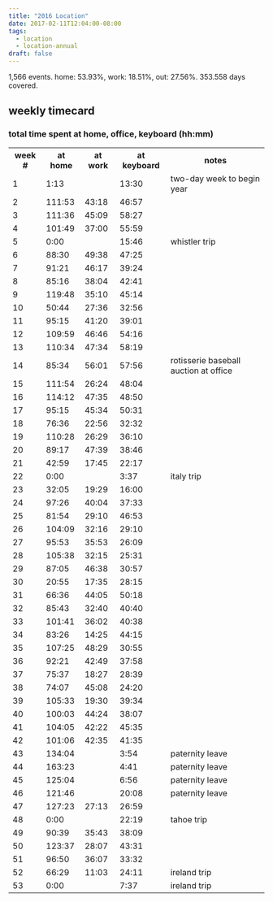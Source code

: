 ```yaml
---
title: "2016 Location"
date: 2017-02-11T12:04:00-08:00
tags:
  - location
  - location-annual
draft: false
---
```


1,566 events. home: 53.93%, work: 18.51%, out: 27.56%. 353.558 days covered. 

<!--more-->

## weekly timecard
### total time spent at home, office, keyboard (hh:mm)

<table><tbody><tr><th>week #</th><th>at home</th><th>at work</th><th>at keyboard</th><th>notes</th></tr><tr><td>1</td><td>1:13</td><td> </td><td>13:30</td><td>two-day week to begin year</td></tr><tr><td>2</td><td>111:53</td><td>43:18</td><td>46:57</td><td> </td></tr><tr><td>3</td><td>111:36</td><td>45:09</td><td>58:27</td><td> </td></tr><tr><td>4</td><td>101:49</td><td>37:00</td><td>55:59</td><td> </td></tr><tr><td>5</td><td>0:00</td><td> </td><td>15:46</td><td>whistler trip</td></tr><tr><td>6</td><td>88:30</td><td>49:38</td><td>47:25</td><td> </td></tr><tr><td>7</td><td>91:21</td><td>46:17</td><td>39:24</td><td> </td></tr><tr><td>8</td><td>85:16</td><td>38:04</td><td>42:41</td><td> </td></tr><tr><td>9</td><td>119:48</td><td>35:10</td><td>45:14</td><td> </td></tr><tr><td>10</td><td>50:44</td><td>27:36</td><td>32:56</td><td> </td></tr><tr><td>11</td><td>95:15</td><td>41:20</td><td>39:01</td><td> </td></tr><tr><td>12</td><td>109:59</td><td>46:46</td><td>54:16</td><td> </td></tr><tr><td>13</td><td>110:34</td><td>47:34</td><td>58:19</td><td> </td></tr><tr><td>14</td><td>85:34</td><td>56:01</td><td>57:56</td><td>rotisserie baseball auction at office</td></tr><tr><td>15</td><td>111:54</td><td>26:24</td><td>48:04</td><td> </td></tr><tr><td>16</td><td>114:12</td><td>47:35</td><td>48:50</td><td> </td></tr><tr><td>17</td><td>95:15</td><td>45:34</td><td>50:31</td><td> </td></tr><tr><td>18</td><td>76:36</td><td>22:56</td><td>32:32</td><td> </td></tr><tr><td>19</td><td>110:28</td><td>26:29</td><td>36:10</td><td> </td></tr><tr><td>20</td><td>89:17</td><td>47:39</td><td>38:46</td><td> </td></tr><tr><td>21</td><td>42:59</td><td>17:45</td><td>22:17</td><td> </td></tr><tr><td>22</td><td>0:00</td><td> </td><td>3:37</td><td>italy trip</td></tr><tr><td>23</td><td>32:05</td><td>19:29</td><td>16:00</td><td> </td></tr><tr><td>24</td><td>97:26</td><td>40:04</td><td>37:33</td><td> </td></tr><tr><td>25</td><td>81:54</td><td>29:10</td><td>46:53</td><td> </td></tr><tr><td>26</td><td>104:09</td><td>32:16</td><td>29:10</td><td> </td></tr><tr><td>27</td><td>95:53</td><td>35:53</td><td>26:09</td><td> </td></tr><tr><td>28</td><td>105:38</td><td>32:15</td><td>25:31</td><td> </td></tr><tr><td>29</td><td>87:05</td><td>46:38</td><td>30:57</td><td> </td></tr><tr><td>30</td><td>20:55</td><td>17:35</td><td>28:15</td><td> </td></tr><tr><td>31</td><td>66:36</td><td>44:05</td><td>50:18</td><td> </td></tr><tr><td>32</td><td>85:43</td><td>32:40</td><td>40:40</td><td> </td></tr><tr><td>33</td><td>101:41</td><td>36:02</td><td>40:38</td><td> </td></tr><tr><td>34</td><td>83:26</td><td>14:25</td><td>44:15</td><td> </td></tr><tr><td>35</td><td>107:25</td><td>48:29</td><td>30:55</td><td> </td></tr><tr><td>36</td><td>92:21</td><td>42:49</td><td>37:58</td><td> </td></tr><tr><td>37</td><td>75:37</td><td>18:27</td><td>28:39</td><td> </td></tr><tr><td>38</td><td>74:07</td><td>45:08</td><td>24:20</td><td> </td></tr><tr><td>39</td><td>105:33</td><td>19:30</td><td>39:34</td><td> </td></tr><tr><td>40</td><td>100:03</td><td>44:24</td><td>38:07</td><td> </td></tr><tr><td>41</td><td>104:05</td><td>42:22</td><td>45:35</td><td> </td></tr><tr><td>42</td><td>101:06</td><td>42:35</td><td>41:35</td><td> </td></tr><tr><td>43</td><td>134:04</td><td> </td><td>3:54</td><td>paternity leave</td></tr><tr><td>44</td><td>163:23</td><td> </td><td>4:41</td><td>paternity leave</td></tr><tr><td>45</td><td>125:04</td><td> </td><td>6:56</td><td>paternity leave</td></tr><tr><td>46</td><td>121:46</td><td> </td><td>20:08</td><td>paternity leave</td></tr><tr><td>47</td><td>127:23</td><td>27:13</td><td>26:59</td><td> </td></tr><tr><td>48</td><td>0:00</td><td> </td><td>22:19</td><td>tahoe trip</td></tr><tr><td>49</td><td>90:39</td><td>35:43</td><td>38:09</td><td> </td></tr><tr><td>50</td><td>123:37</td><td>28:07</td><td>43:31</td><td> </td></tr><tr><td>51</td><td>96:50</td><td>36:07</td><td>33:32</td><td> </td></tr><tr><td>52</td><td>66:29</td><td>11:03</td><td>24:11</td><td>ireland trip</td></tr><tr><td>53</td><td>0:00</td><td> </td><td>7:37</td><td>ireland trip</td></tr></tbody></table>
